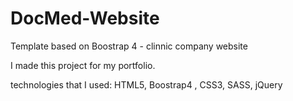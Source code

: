 # DocMed-Website

Template based on Boostrap 4 - clinnic company website

I made this project for my portfolio.


technologies that I used: HTML5, Boostrap4 , CSS3, SASS, jQuery
